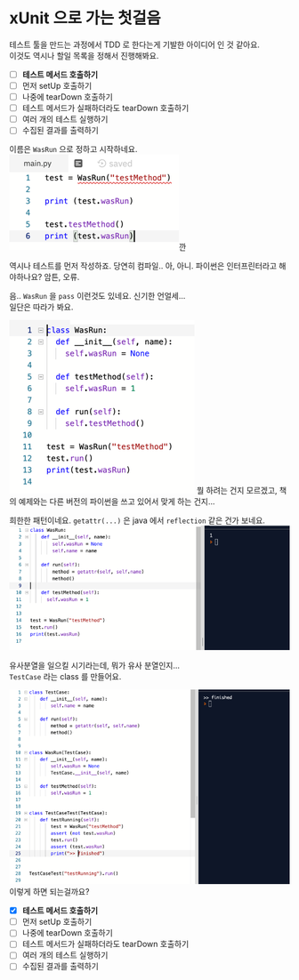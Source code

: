 # xUnit 으로 가는 첫걸음
테스트 툴을 만드는 과정에서 TDD 로 한다는게 기발한 아이디어 인 것 같아요.  
이것도 역시나 할일 목록을 정해서 진행해봐요.

- [ ] **테스트 메서드 호출하기**
- [ ] 먼저 setUp 호출하기
- [ ] 나중에 tearDown 호출하기
- [ ] 테스트 메서드가 실패하더라도 tearDown 호출하기
- [ ] 여러 개의 테스트 실행하기
- [ ] 수집된 결과를 출력하기

이름은 `WasRun` 으로 정하고 시작하네요.
![](3a9f69d6.png)깐  

역시나 테스트를 먼저 작성하죠. 당연히 컴파일.. 아, 아니. 파이썬은 인터프린터라고 해야하나요?
암튼, 오류.

음.. `WasRun` 을 `pass` 이런것도 있네요. 신기한 언얼세...  
일단은 따라가 봐요.

![](9ba233c3.png)
뭘 하려는 건지 모르겠고, 책의 예제와는 다른 버전의 파이썬을 쓰고 있어서 맞게 하는 건지...   

희한한 패턴이네요. `getattr(...)` 은 java 에서 `reflection` 같은 건가 보네요.  
![](aaf8c6fe.png)  

유사분열을 일으킬 시기라는데, 뭐가 유사 분열인지...  
`TestCase` 라는 class 를 만들어요.

![](c06ec00f.png)
이렇게 하면 되는걸까요?


- [X] **테스트 메서드 호출하기**
- [ ] 먼저 setUp 호출하기
- [ ] 나중에 tearDown 호출하기
- [ ] 테스트 메서드가 실패하더라도 tearDown 호출하기
- [ ] 여러 개의 테스트 실행하기
- [ ] 수집된 결과를 출력하기
